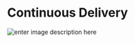 # Continuous Delivery

![enter image description here](https://lh3.googleusercontent.com/-rMfK52SWaFY/VbtCDY0w_oI/AAAAAAAAABc/jaBX-IYtMEU/s0/ContinuousDelivery.jpg "ContinuousDelivery.jpg")
